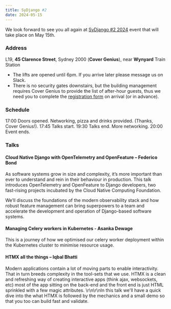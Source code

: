 ```yaml
---
title: SyDjango #2
date: 2024-05-15
---
```


We look forward to see you all again at
[SyDjango #2 2024](https://www.meetup.com/sydjango/events/300006733) event that will take place on
May 15th.

### Address

L19, **45 Clarence Street**, Sydney 2000 (**Cover Genius**), near **Wynyard** Train Station

- The lifts are opened until 6pm. If you arrive later please message us on Slack.
- There is no security gates downstairs, but the building management requires Cover Genius to
  provide the list of after-hour guests, thus we need you to complete the
  [registration form](https://forms.gle/PHvg3TnD3u78WPZC9) on arrival (or in advance).

### Schedule

17:00 Doors opened. Networking, pizza and drinks provided. (Thanks, Cover Genius!). 17:45 Talks
start. 19:30 Talks end. More networking. 20:00 Event ends.

### Talks

#### Cloud Native Django with OpenTelemetry and OpenFeature – Federico Bond

As software systems grow in size and complexity, it’s more important than ever to understand and
rein in their behaviour in production. This talk introduces OpenTelemetry and OpenFeature to Django
developers, two fast-rising projects incubated by the Cloud Native Computing Foundation.

We’ll discuss the foundations of the modern observability stack and how robust feature management
can bring superpowers to a team and accelerate the development and operation of Django-based
software systems.

#### Managing Celery workers in Kubernetes - Asanka Dewage

This is a journey of how we optimised our celery worker deployment within the Kubernetes cluster to
minimise resource usage.

#### HTMX all the things – Iqbal Bhatti

Modern applications contain a lot of moving parts to enable interactivity. That in turn breeds
complexity in the tool-sets that we use. HTMX is a clean and refreshing way of creating interactive
apps (think ajax, websockets, etc) most of the app sitting on the back-end and the front end is just
HTML sprinkled with a few magic attributes. \r\n\r\nIn this talk we'll have a quick dive into the
what HTMX is followed by the mechanics and a small demo so that you too can build fast and validate.
